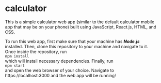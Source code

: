 # calculator
This is a simple calculator web app (similar to the default calculator mobile app that may be on your
phone) built using JavaScript, React.js, HTML, and CSS.

To run this web app, first make sure that your machine has ___Node.js___ installed. Then, clone
this repository to your machine and navigate to it. Once inside the repository, run  
`npm install`  
which will install necessary dependencies. Finally, run  
`npm start`  
and open the web browser of your choice. Navigate to https://localhost:3000 and the web app will be
running!
